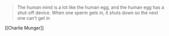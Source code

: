 > The human mind is a lot like the human egg, and the human egg has a shut-off device. When one sperm gets in, it shuts down so the next one can’t get in

[[Charlie Munger]]
